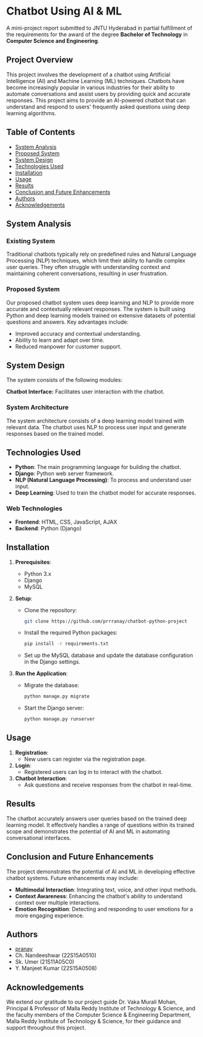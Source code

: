 # Chatbot Using AI & ML

A mini-project report submitted to JNTU Hyderabad in partial fulfillment of the requirements for the award of the degree **Bachelor of Technology** in **Computer Science and Engineering**.

## Project Overview

This project involves the development of a chatbot using Artificial Intelligence (AI) and Machine Learning (ML) techniques. Chatbots have become increasingly popular in various industries for their ability to automate conversations and assist users by providing quick and accurate responses. This project aims to provide an AI-powered chatbot that can understand and respond to users' frequently asked questions using deep learning algorithms.

## Table of Contents

- [System Analysis](#system-analysis)
- [Proposed System](#proposed-system)
- [System Design](#system-design)
- [Technologies Used](#technologies-used)
- [Installation](#installation)
- [Usage](#usage)
- [Results](#results)
- [Conclusion and Future Enhancements](#conclusion-and-future-enhancements)
- [Authors](#authors)
- [Acknowledgements](#acknowledgements)

## System Analysis

### Existing System

Traditional chatbots typically rely on predefined rules and Natural Language Processing (NLP) techniques, which limit their ability to handle complex user queries. They often struggle with understanding context and maintaining coherent conversations, resulting in user frustration.

### Proposed System

Our proposed chatbot system uses deep learning and NLP to provide more accurate and contextually relevant responses. The system is built using Python and deep learning models trained on extensive datasets of potential questions and answers. Key advantages include:

- Improved accuracy and contextual understanding.
- Ability to learn and adapt over time.
- Reduced manpower for customer support.

## System Design

The system consists of the following modules:

**Chatbot Interface:** Facilitates user interaction with the chatbot.

### System Architecture

The system architecture consists of a deep learning model trained with relevant data. The chatbot uses NLP to process user input and generate responses based on the trained model.

## Technologies Used

- **Python**: The main programming language for building the chatbot.
- **Django**: Python web server framework.
- **NLP (Natural Language Processing)**: To process and understand user input.
- **Deep Learning**: Used to train the chatbot model for accurate responses.

### Web Technologies

- **Frontend**: HTML, CSS, JavaScript, AJAX
- **Backend**: Python (Django)

## Installation

1. **Prerequisites**:
   - Python 3.x
   - Django
   - MySQL

2. **Setup**:
   - Clone the repository:
     ```bash
     git clone https://github.com/prrranay/chatbot-python-project
     ```
   - Install the required Python packages:
     ```bash
     pip install -r requirements.txt
     ```
   - Set up the MySQL database and update the database configuration in the Django settings.

3. **Run the Application**:
   - Migrate the database:
     ```bash
     python manage.py migrate
     ```
   - Start the Django server:
     ```bash
     python manage.py runserver
     ```

## Usage

1. **Registration**:
   - New users can register via the registration page.
2. **Login**:
   - Registered users can log in to interact with the chatbot.
3. **Chatbot Interaction**:
   - Ask questions and receive responses from the chatbot in real-time.

## Results

The chatbot accurately answers user queries based on the trained deep learning model. It effectively handles a range of questions within its trained scope and demonstrates the potential of AI and ML in automating conversational interfaces.

## Conclusion and Future Enhancements

The project demonstrates the potential of AI and ML in developing effective chatbot systems. Future enhancements may include:

- **Multimodal Interaction**: Integrating text, voice, and other input methods.
- **Context Awareness**: Enhancing the chatbot's ability to understand context over multiple interactions.
- **Emotion Recognition**: Detecting and responding to user emotions for a more engaging experience.

## Authors

- [pranay](@prrranay)
- Ch. Nandeeshwar (22S15A0510)
- Sk. Umer (21S11A05C0)
- Y. Manjeet Kumar (22S15A0508)

## Acknowledgements

We extend our gratitude to our project guide Dr. Vaka Murali Mohan, Principal & Professor of Malla Reddy Institute of Technology & Science, and the faculty members of the Computer Science & Engineering Department, Malla Reddy Institute of Technology & Science, for their guidance and support throughout this project.
